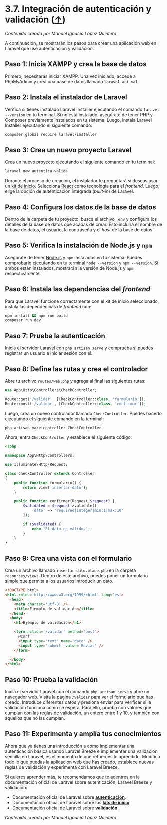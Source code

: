 # 3.7. Integración de autenticación y validación ([↑](README.md))

_Contenido creado por Manuel Ignacio López Quintero_

A continuación, se mostrarán los pasos para crear una aplicación web en Laravel que use autenticación y validación.

## Paso 1: Inicia XAMPP y crea la base de datos

Primero, necesitarás iniciar XAMPP. Una vez iniciado, accede a PhpMyAdmin y crea una base de datos llamada `laravel_aut_val`.

## Paso 2: Instala el instalador de Laravel

Verifica si tienes instalado Laravel Installer ejecutando el comando `laravel --version` en tu terminal. Si no está instalado, asegúrate de tener PHP y Composer previamente instalados en tu sistema. Luego, instala Laravel Installer ejecutando el siguiente comando:

```bash
composer global require laravel/installer
```

## Paso 3: Crea un nuevo proyecto Laravel

Crea un nuevo proyecto ejecutando el siguiente comando en tu terminal:

```bash
laravel new autentica-valida
```

Durante el proceso de creación, el instalador te preguntará si deseas usar un [kit de inicio](https://laravel.com/docs/starter-kits). Selecciona [React](https://react.dev) como tecnología para el _frontend_. Luego, elige la opción de autenticación integrada (_built-in_) de Laravel.

## Paso 4: Configura los datos de la base de datos

Dentro de la carpeta de tu proyecto, busca el archivo `.env` y configura los detalles de la base de datos que acabas de crear. Esto incluirá el nombre de la base de datos, el usuario, la contraseña y el _host_ de la base de datos.

## Paso 5: Verifica la instalación de Node.js y `npm`

Asegúrate de tener [Node.js](https://nodejs.org) y `npm` instalados en tu sistema. Puedes comprobarlo ejecutando en tu terminal `node --version` y `npm --version`. Si ambos están instalados, mostrarán la versión de Node.js y `npm` respectivamente.

## Paso 6: Instala las dependencias del _frontend_

Para que Laravel funcione correctamente con el kit de inicio seleccionado, instala las dependencias de _frontend_ con:

```bash
npm install && npm run build
composer run dev
```

## Paso 7: Prueba la autenticación

Inicia el servidor Laravel con `php artisan serve` y comprueba si puedes registrar un usuario e iniciar sesión con él.

## Paso 8: Define las rutas y crea el controlador

Abre tu archivo `routes/web.php` y agrega al final las siguientes rutas:

```php
use App\Http\Controllers\CheckController;

Route::get('/validar', [CheckController::class, 'formulario']);
Route::post('/validar', [CheckController::class, 'confirmar']);
```

Luego, crea un nuevo controlador llamado `CheckController`. Puedes hacerlo ejecutando el siguiente comando en la terminal:

```php
php artisan make:controller CheckController
```

Ahora, entra `CheckController` y establece el siguiente código:

```php
<?php

namespace App\Http\Controllers;

use Illuminate\Http\Request;

class CheckController extends Controller
{
    public function formulario() {
        return view('insertar-dato');
    }

    public function confirmar(Request $request) {
        $validated = $request->validate([
            'dato' => 'required|integer|min:1|max:10'
        ]);

        if ($validated) {
            echo 'El dato es válido.';
        }
    }
}
```

## Paso 9: Crea una vista con el formulario

Crea un archivo llamado `insertar-dato.blade.php` en la carpeta `resources/views`. Dentro de este archivo, puedes poner un formulario simple que permita a los usuarios introducir un dato.

```html
<!DOCTYPE html>
<html xmlns='http://www.w3.org/1999/xhtml' lang='es'>
  <head>
    <meta charset='utf-8' />
    <title>Ejemplo de validación</title>
  </head>
  <body>
    <h1>Ejemplo de validación</h1>

    <form action='/validar' method='post'>
      @csrf
      <input type='text' name='dato' />
      <input type='submit' value='Enviar' />
    </form>

  </body>
</html>
```

## Paso 10: Prueba la validación

Inicia el servidor Laravel con el comando `php artisan serve` y abre un navegador web. Visita la página `/validar` para ver el formulario que has creado. Introduce diferentes datos y presiona enviar para verificar si la validación funciona como se espera. Para ello, prueba con valores que cumplan con las reglas de validación, un entero entre 1 y 10, y también con aquellos que no las cumplan.

## Paso 11: Experimenta y amplía tus conocimientos

Ahora que ya tienes una introducción a cómo implementar una autenticación básica usando Laravel Breeze e implementar una validación sencilla en Laravel, es el momento de que refuerces lo aprendido. Modifica todo lo que puedas la aplicación web que has creado, establece nuevas reglas de validación y experimenta con Laravel Breeze.

Si quieres aprender más, te recomendamos que te adentres en la documentación oficial de Laravel sobre autenticación, Laravel Breeze y validación:

- Documentación oficial de Laravel sobre **[autenticación](https://laravel.com/docs/authentication)**.
- Documentación oficial de Laravel sobre los **[kits de inicio](https://laravel.com/docs/starter-kits)**.
- Documentación oficial de Laravel sobre **[validación](https://laravel.com/docs/validation)**.

_Contenido creado por Manuel Ignacio López Quintero_
